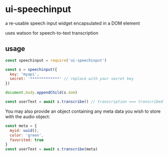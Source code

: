 # ui-speechinput
a re-usable speech input widget encapsulated in a DOM element

uses watson for speech-to-text transcription


## usage

```javascript
const speechinput = require('ui-speechinput')

const s = speechinput({
  key: 'myapi',
  secret: '*************' // replace with your secret key
})

document.body.appendChild(s.dom)

const userText = await s.transcribe() // transcription === transcribed final text that the user spoke.
```

You may also provide an object containing any meta data you wish to store with the audio object:

```javascript
const meta = {
  myid: uuid(),
  color: 'green',
  favorited: true
}
const userText = await s.transcribe(meta)
```
